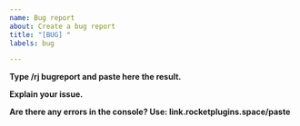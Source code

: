 ```yaml
---
name: Bug report
about: Create a bug report
title: "[BUG] "
labels: bug

---
```


**Type /rj bugreport and paste here the result.**


**Explain your issue.**


**Are there any errors in the console? Use: link.rocketplugins.space/paste**
